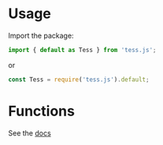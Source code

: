 # Usage
Import the package:
```js
import { default as Tess } from 'tess.js';
```
or
```js
const Tess = require('tess.js').default;
```


# Functions
See the [docs](https://det171.github.io/Tess.js/)
